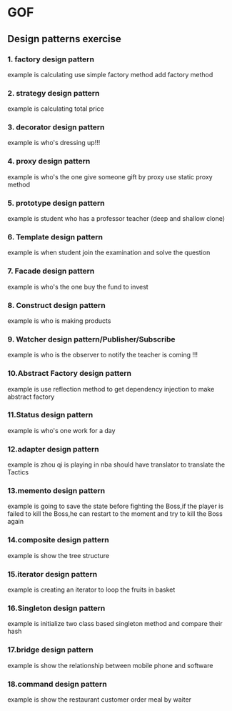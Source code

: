 # GOF

## Design patterns exercise

### 1. factory design pattern 
   example is calculating use simple factory method
   add factory method 
   
   
### 2. strategy design pattern
   example is calculating total price
   
   
### 3. decorator design pattern
   example is who's dressing up!!!
   
   
### 4. proxy design pattern
   example is who's the one give someone gift by proxy
   use static proxy method
   
### 5. prototype design pattern
   example is student who has a professor teacher
   (deep and shallow clone)
   
### 6. Template design pattern
   example is when student join the examination and solve the question
   
### 7. Facade design pattern
   example is who's the one buy the fund to invest
   
### 8. Construct design pattern
   example is who is making products
   
### 9. Watcher design pattern/Publisher/Subscribe
   example is who is the observer to notify the teacher is coming !!!
   
### 10.Abstract Factory design pattern
   example is use reflection method to get dependency injection to make abstract factory
### 11.Status design pattern
   example is who's one work for a day
### 12.adapter design pattern
   example is zhou qi is playing in nba should have translator to translate the Tactics

### 13.memento design pattern
   example is going to save the state before fighting the Boss,if the player
   is failed to kill the Boss,he can restart to the moment and try to kill the Boss again
   
### 14.composite design pattern
   example is show the tree structure 
   
### 15.iterator design pattern
   example is creating an iterator to loop the fruits in basket
   
### 16.Singleton design pattern
   example is initialize two class based singleton method and compare their hash 
   
   
### 17.bridge design pattern
   example is show the relationship between mobile phone and software
   
### 18.command design pattern
   example is show the restaurant customer order meal by waiter